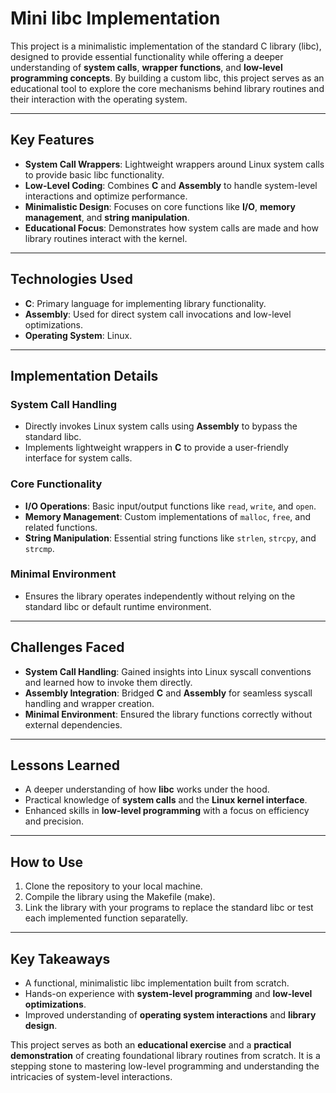 # Mini libc Implementation  

This project is a minimalistic implementation of the standard C library (libc), designed to provide essential functionality while offering a deeper understanding of **system calls**, **wrapper functions**, and **low-level programming concepts**. By building a custom libc, this project serves as an educational tool to explore the core mechanisms behind library routines and their interaction with the operating system.  

---

## **Key Features**  
- **System Call Wrappers**: Lightweight wrappers around Linux system calls to provide basic libc functionality.  
- **Low-Level Coding**: Combines **C** and **Assembly** to handle system-level interactions and optimize performance.  
- **Minimalistic Design**: Focuses on core functions like **I/O**, **memory management**, and **string manipulation**.  
- **Educational Focus**: Demonstrates how system calls are made and how library routines interact with the kernel.  

---

## **Technologies Used**  
- **C**: Primary language for implementing library functionality.  
- **Assembly**: Used for direct system call invocations and low-level optimizations.  
- **Operating System**: Linux.  

---

## **Implementation Details**  
### **System Call Handling**  
- Directly invokes Linux system calls using **Assembly** to bypass the standard libc.  
- Implements lightweight wrappers in **C** to provide a user-friendly interface for system calls.  

### **Core Functionality**  
- **I/O Operations**: Basic input/output functions like `read`, `write`, and `open`.  
- **Memory Management**: Custom implementations of `malloc`, `free`, and related functions.  
- **String Manipulation**: Essential string functions like `strlen`, `strcpy`, and `strcmp`.  

### **Minimal Environment**  
- Ensures the library operates independently without relying on the standard libc or default runtime environment.  

---

## **Challenges Faced**  
- **System Call Handling**: Gained insights into Linux syscall conventions and learned how to invoke them directly.  
- **Assembly Integration**: Bridged **C** and **Assembly** for seamless syscall handling and wrapper creation.  
- **Minimal Environment**: Ensured the library functions correctly without external dependencies.  

---

## **Lessons Learned**  
- A deeper understanding of how **libc** works under the hood.  
- Practical knowledge of **system calls** and the **Linux kernel interface**.  
- Enhanced skills in **low-level programming** with a focus on efficiency and precision.  

---

## **How to Use**  
1. Clone the repository to your local machine.  
2. Compile the library using the Makefile (make).  
3. Link the library with your programs to replace the standard libc or test each implemented function separatelly.  

---

## **Key Takeaways**  
- A functional, minimalistic libc implementation built from scratch.  
- Hands-on experience with **system-level programming** and **low-level optimizations**.  
- Improved understanding of **operating system interactions** and **library design**.  

This project serves as both an **educational exercise** and a **practical demonstration** of creating foundational library routines from scratch. It is a stepping stone to mastering low-level programming and understanding the intricacies of system-level interactions.  
